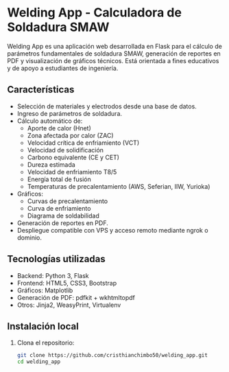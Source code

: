 # Welding App - Calculadora de Soldadura SMAW

Welding App es una aplicación web desarrollada en Flask para el cálculo de parámetros fundamentales de soldadura SMAW, generación de reportes en PDF y visualización de gráficos técnicos. Está orientada a fines educativos y de apoyo a estudiantes de ingeniería.

## Características

- Selección de materiales y electrodos desde una base de datos.
- Ingreso de parámetros de soldadura.
- Cálculo automático de:
  - Aporte de calor (Hnet)
  - Zona afectada por calor (ZAC)
  - Velocidad crítica de enfriamiento (VCT)
  - Velocidad de solidificación
  - Carbono equivalente (CE y CET)
  - Dureza estimada
  - Velocidad de enfriamiento T8/5
  - Energía total de fusión
  - Temperaturas de precalentamiento (AWS, Seferian, IIW, Yurioka)
- Gráficos:
  - Curvas de precalentamiento
  - Curva de enfriamiento
  - Diagrama de soldabilidad
- Generación de reportes en PDF.
- Despliegue compatible con VPS y acceso remoto mediante ngrok o dominio.

## Tecnologías utilizadas

- Backend: Python 3, Flask
- Frontend: HTML5, CSS3, Bootstrap
- Gráficos: Matplotlib
- Generación de PDF: pdfkit + wkhtmltopdf
- Otros: Jinja2, WeasyPrint, Virtualenv

## Instalación local

1. Clona el repositorio:
   ```bash
   git clone https://github.com/cristhianchimbo50/welding_app.git
   cd welding_app
